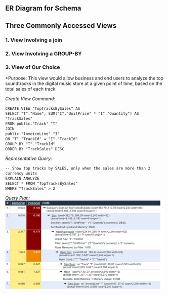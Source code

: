## ER Diagram for Schema

## Three Commonly Accessed Views

### 1. View Involving a join

### 2. View Involving a GROUP-BY

### 3. View of Our Choice

*Purpose: This view would allow business and end users to analyze the top soundtracks in the digital music store at a given point of time, based on the total sales of each track.

*Create View Command:*  
```
CREATE VIEW "TopTracksBySales" AS
SELECT "T"."Name", SUM("I"."UnitPrice" * "I"."Quantity") AS "TrackSales"
FROM public."Track" "T"
JOIN
public."InvoiceLine" "I"
ON "T"."TrackId" = "I"."TrackId"
GROUP BY "T"."TrackId"
ORDER BY "TrackSales" DESC
```

*Representative Query:*  
```
-- Show top tracks by SALES, only when the sales are more than 2 currency units
EXPLAIN ANALYZE 
SELECT * FROM "TopTracksBySales"
WHERE "TrackSales" > 2  
```

*Query Plan:*
![Query Plan](./query_plans/view3.PNG "Query Plan for Top Tracks View")

